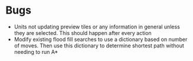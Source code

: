 # Bugs
- Units not updating preview tiles or any information in general unless they are selected. This should happen after every action
- Modify existing flood fill searches to use a dictionary based on number of moves. Then use this dictionary to determine shortest path without needing to run A*